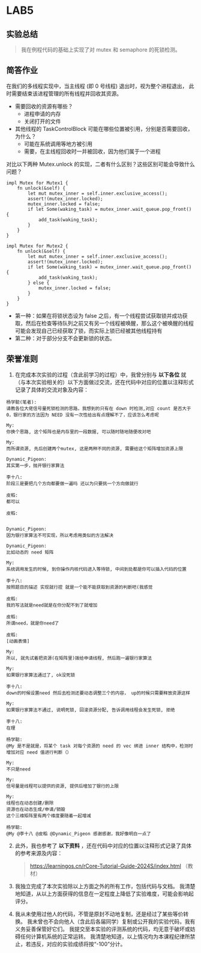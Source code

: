 # LAB5

## 实验总结

> 我在例程代码的基础上实现了对 mutex 和 semaphore 的死锁检测。

## 简答作业

在我们的多线程实现中，当主线程 (即 0 号线程) 退出时，视为整个进程退出， 此时需要结束该进程管理的所有线程并回收其资源。 
- 需要回收的资源有哪些？ 
	- 进程申请的内存
	- 关闭打开的文件
- 其他线程的 TaskControlBlock 可能在哪些位置被引用，分别是否需要回收，为什么？
	- 可能在系统调用等地方被引用
	- 需要，在主线程回收时一并被回收，因为他们属于一个进程

对比以下两种 Mutex.unlock 的实现，二者有什么区别？这些区别可能会导致什么问题？

```
impl Mutex for Mutex1 {
    fn unlock(&self) {
        let mut mutex_inner = self.inner.exclusive_access();
        assert!(mutex_inner.locked);
        mutex_inner.locked = false;
        if let Some(waking_task) = mutex_inner.wait_queue.pop_front() {
            add_task(waking_task);
        }
    }
}

impl Mutex for Mutex2 {
    fn unlock(&self) {
        let mut mutex_inner = self.inner.exclusive_access();
        assert!(mutex_inner.locked);
        if let Some(waking_task) = mutex_inner.wait_queue.pop_front() {
            add_task(waking_task);
        } else {
            mutex_inner.locked = false;
        }
    }
}
```

- 第一种：如果在将锁状态设为 false 之后，有一个线程尝试获取锁并成功获取，然后在检查等待队列之前又有另一个线程被唤醒，那么这个被唤醒的线程可能会发现自己已经获取了锁，而实际上锁已经被其他线程持有
- 第二种：对于部分分支不会更新锁的状态。

## 荣誉准则

1. 在完成本次实验的过程（含此前学习的过程）中，我曾分别与 **以下各位** 就（与本次实验相关的）以下方面做过交流，还在代码中对应的位置以注释形式记录了具体的交流对象及内容：

```
杨学聪(笔者):
请教各位大佬信号量死锁检测的思路，我想到的只有在 down 时检测,对应 count 是否大于 0，银行家的方法因为 NEED 没有一次性给出有点理解不了，应该怎么考虑呢

My:
你换个思路, 这个矩阵也是内存里的一段数据, 可以随时随地随便改对吧

My:
而所谓资源, 先后创建两个mutex, 这是两种不同的资源, 需要给这个矩阵增加资源上限

Dynamic_Pigeon:
其实第一步，抛开银行家算法

李十八:
阶段三是要把几个方向都要做一遍吗 还以为只要挑一个方向做就行

皮稻:
都可以

皮稻:


Dynamic_Pigeon:
因为银行家算法不可实现，所以考虑用类似的方法解决

Dynamic_Pigeon:
比如动态的 need 矩阵

My:
系统调用发生的时候, 到你操作内核代码进入等待锁, 中间到处都是你可以插入代码的位置

李十八:
按照题目的描述 实现就行捏 就是一个能不能获取到资源的判断吧(我感觉

皮稻:
我的写法就是need就是在你分配不到了就增加

皮稻:
所谓need，就是你need了

皮稻:
[动画表情]

My:
所以, 就先试着把资源(在矩阵里)拨给申请线程, 然后跑一遍银行家算法

My:
如果银行家算法通过了, ok没死锁

李十八:
down的时候设置need 然后去检测还要动态调整三个的内容， up的时候只需要释放资源这样

My:
如果银行家算法不通过, 说明死锁, 回滚资源分配, 告诉调用线程会发生死锁, 拒绝

李十八:
在理

杨学聪:
@My 是不是就是，将某个 task 对每个资源的 need 的 vec 绑进 inner 结构中，检测时增加对应 need 值进行判断（）

My:
不只是need

My:
信号量是线程可以提供的资源, 提供后增加了银行的上限

My:
线程也在动态创建/删除
资源也在动态生成/申请/销毁
这个三维矩阵里有两个维度要随着一起增减

杨学聪:
@My @李十八 @皮稻 @Dynamic_Pigeon 感谢感谢，我好像明白一点了
```

2. 此外，我也参考了 **以下资料** ，还在代码中对应的位置以注释形式记录了具体的参考来源及内容：

    > https://learningos.cn/rCore-Tutorial-Guide-2024S/index.html （教材）

3. 我独立完成了本次实验除以上方面之外的所有工作，包括代码与文档。 我清楚地知道，从以上方面获得的信息在一定程度上降低了实验难度，可能会影响起评分。

4. 我从未使用过他人的代码，不管是原封不动地复制，还是经过了某些等价转换。 我未曾也不会向他人（含此后各届同学）复制或公开我的实验代码，我有义务妥善保管好它们。 我提交至本实验的评测系统的代码，均无意于破坏或妨碍任何计算机系统的正常运转。 我清楚地知道，以上情况均为本课程纪律所禁止，若违反，对应的实验成绩将按“-100”分计。
